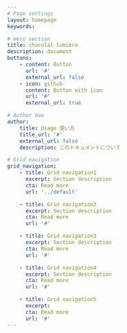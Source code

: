 ```yaml
---
# Page settings
layout: homepage
keywords:

# Hero section
title: chocolat lumière
description: document
buttons:
    - content: Button
      url: '#'
      external_url: false
    - icon: github
      content: Button with icon
      url: '#'
      external_url: true

# Author box
author:
    title: Usage 使い方
    title_url: '#'
    external_url: false
    description: このドキュメントについて

# Grid navigation
grid_navigation:
    - title: Grid navigation1
      excerpt: Section description
      cta: Read more
      url: '../default'

    - title: Grid navigation2
      excerpt: Section description
      cta: Read more
      url: '#'

    - title: Grid navigation3
      excerpt: Section description
      cta: Read more
      url: '#'

    - title: Grid navigation4
      excerpt: Section description
      cta: Read more
      url: '#'

    - title: Grid navigation5
      excerpt:
      cta: Read more
      url: '#'
---
```

